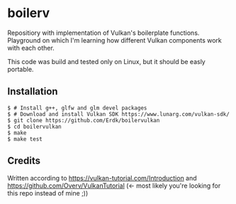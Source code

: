 # boilerv

Repositiory with implementation of Vulkan's boilerplate functions. Playground on which I'm learning how different Vulkan components work with each other.

This code was build and tested only on Linux, but it should be easly portable.

## Installation

```
$ # Install g++, glfw and glm devel packages
$ # Download and install Vulkan SDK https://www.lunarg.com/vulkan-sdk/
$ git clone https://github.com/Erdk/boilervulkan
$ cd boilervulkan
$ make
$ make test

```

## Credits

Written according to https://vulkan-tutorial.com/Introduction and https://github.com/Overv/VulkanTutorial (<- most likely you're looking for this repo instead of mine ;))

